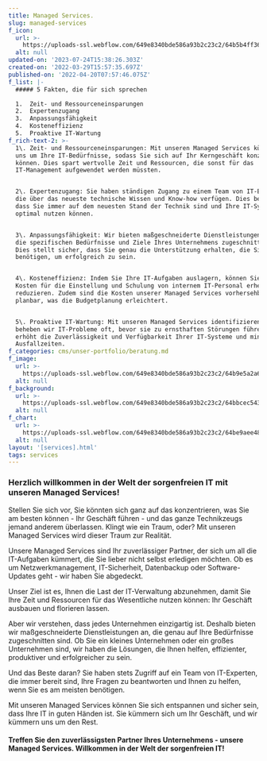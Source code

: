 ```yaml
---
title: Managed Services.
slug: managed-services
f_icon:
  url: >-
    https://uploads-ssl.webflow.com/649e8340bde586a93b2c23c2/64b5b4ff36bfac25667f2389_ManagedServices4Free.png
  alt: null
updated-on: '2023-07-24T15:38:26.303Z'
created-on: '2022-03-29T15:57:35.697Z'
published-on: '2022-04-20T07:57:46.075Z'
f_list: |-
  ##### 5 Fakten, die für sich sprechen

  1.  Zeit- und Ressourceneinsparungen
  2.  Expertenzugang
  3.  Anpassungsfähigkeit
  4.  Kosteneffizienz
  5.  Proaktive IT-Wartung
f_rich-text-2: >-
  1\. Zeit- und Ressourceneinsparungen: Mit unseren Managed Services kümmern wir
  uns um Ihre IT-Bedürfnisse, sodass Sie sich auf Ihr Kerngeschäft konzentrieren
  können. Dies spart wertvolle Zeit und Ressourcen, die sonst für das
  IT-Management aufgewendet werden müssten.


  2\. Expertenzugang: Sie haben ständigen Zugang zu einem Team von IT-Experten,
  die über das neueste technische Wissen und Know-how verfügen. Dies bedeutet,
  dass Sie immer auf dem neuesten Stand der Technik sind und Ihre IT-Systeme
  optimal nutzen können.


  3\. Anpassungsfähigkeit: Wir bieten maßgeschneiderte Dienstleistungen, die auf
  die spezifischen Bedürfnisse und Ziele Ihres Unternehmens zugeschnitten sind.
  Dies stellt sicher, dass Sie genau die Unterstützung erhalten, die Sie
  benötigen, um erfolgreich zu sein.


  4\. Kosteneffizienz: Indem Sie Ihre IT-Aufgaben auslagern, können Sie die
  Kosten für die Einstellung und Schulung von internem IT-Personal erheblich
  reduzieren. Zudem sind die Kosten unserer Managed Services vorhersehbar und
  planbar, was die Budgetplanung erleichtert.


  5\. Proaktive IT-Wartung: Mit unseren Managed Services identifizieren und
  beheben wir IT-Probleme oft, bevor sie zu ernsthaften Störungen führen. Dies
  erhöht die Zuverlässigkeit und Verfügbarkeit Ihrer IT-Systeme und minimiert
  Ausfallzeiten.
f_categories: cms/unser-portfolio/beratung.md
f_image:
  url: >-
    https://uploads-ssl.webflow.com/649e8340bde586a93b2c23c2/64b9e5a2a6e8ae1e78bc7b0c_MS1.png
  alt: null
f_background:
  url: >-
    https://uploads-ssl.webflow.com/649e8340bde586a93b2c23c2/64bbcec54329cd9408f68437_team4.png
  alt: null
f_chart:
  url: >-
    https://uploads-ssl.webflow.com/649e8340bde586a93b2c23c2/64be9aee48963a0534bdd360_7.png
  alt: null
layout: '[services].html'
tags: services
---
```


### **Herzlich willkommen in der Welt der sorgenfreien IT mit unseren Managed Services!**

Stellen Sie sich vor, Sie könnten sich ganz auf das konzentrieren, was Sie am besten können - Ihr Geschäft führen - und das ganze Technikzeugs jemand anderem überlassen. Klingt wie ein Traum, oder? Mit unseren Managed Services wird dieser Traum zur Realität.

Unsere Managed Services sind Ihr zuverlässiger Partner, der sich um all die IT-Aufgaben kümmert, die Sie lieber nicht selbst erledigen möchten. Ob es um Netzwerkmanagement, IT-Sicherheit, Datenbackup oder Software-Updates geht - wir haben Sie abgedeckt.

Unser Ziel ist es, Ihnen die Last der IT-Verwaltung abzunehmen, damit Sie Ihre Zeit und Ressourcen für das Wesentliche nutzen können: Ihr Geschäft ausbauen und florieren lassen.

Aber wir verstehen, dass jedes Unternehmen einzigartig ist. Deshalb bieten wir maßgeschneiderte Dienstleistungen an, die genau auf Ihre Bedürfnisse zugeschnitten sind. Ob Sie ein kleines Unternehmen oder ein großes Unternehmen sind, wir haben die Lösungen, die Ihnen helfen, effizienter, produktiver und erfolgreicher zu sein.

Und das Beste daran? Sie haben stets Zugriff auf ein Team von IT-Experten, die immer bereit sind, Ihre Fragen zu beantworten und Ihnen zu helfen, wenn Sie es am meisten benötigen.

Mit unseren Managed Services können Sie sich entspannen und sicher sein, dass Ihre IT in guten Händen ist. Sie kümmern sich um Ihr Geschäft, und wir kümmern uns um den Rest.

#### **Treffen Sie den zuverlässigsten Partner Ihres Unternehmens - unsere Managed Services. Willkommen in der Welt der sorgenfreien IT!**
